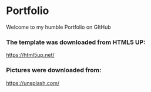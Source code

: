 # **Portfolio**

Welcome to my humble Portfolio on GItHub

### The template was downloaded from HTML5 UP:
https://html5up.net/

### Pictures were downloaded from:
https://unsplash.com/
